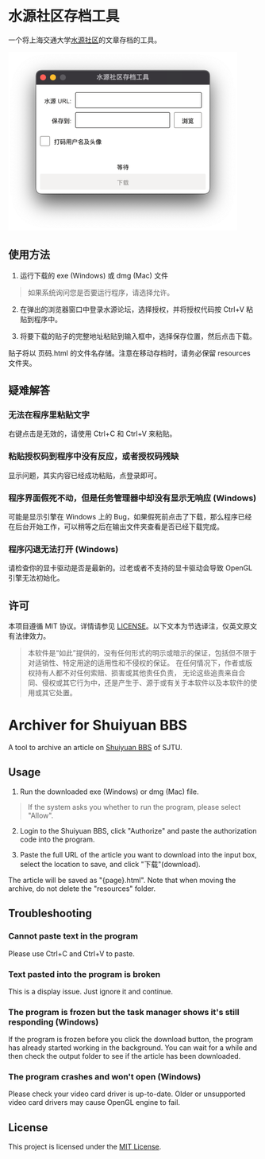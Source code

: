 # 水源社区存档工具

一个将上海交通大学[水源社区](https://shuiyuan.sjtu.edu.cn)的文章存档的工具。

<img src="screenshots/1.png" alt="screenshot_2" style="zoom:50%;" />

## 使用方法

1. 运行下载的 exe (Windows) 或 dmg (Mac) 文件
> 如果系统询问您是否要运行程序，请选择允许。

2. 在弹出的浏览器窗口中登录水源论坛，选择授权，并将授权代码按 Ctrl+V 粘贴到程序中。

3. 将要下载的贴子的完整地址粘贴到输入框中，选择保存位置，然后点击下载。

贴子将以 页码.html 的文件名存储。注意在移动存档时，请务必保留 resources 文件夹。

## 疑难解答

### 无法在程序里粘贴文字

右键点击是无效的，请使用 Ctrl+C 和 Ctrl+V 来粘贴。

### 粘贴授权码到程序中没有反应，或者授权码残缺

显示问题，其实内容已经成功粘贴，点登录即可。

### 程序界面假死不动，但是任务管理器中却没有显示无响应 (Windows)

可能是显示引擎在 Windows 上的 Bug，如果假死前点击了下载，那么程序已经在后台开始工作，可以稍等之后在输出文件夹查看是否已经下载完成。

### 程序闪退无法打开 (Windows)

请检查你的显卡驱动是否是最新的。过老或者不支持的显卡驱动会导致 OpenGL 引擎无法初始化。

## 许可

本项目遵循 MIT 协议。详情请参见 [LICENSE](LICENSE.txt)。以下文本为节选译注，仅英文原文有法律效力。

> 本软件是“如此”提供的，没有任何形式的明示或暗示的保证，包括但不限于对适销性、特定用途的适用性和不侵权的保证。
> 在任何情况下，作者或版权持有人都不对任何索赔、损害或其他责任负责，
> 无论这些追责来自合同、侵权或其它行为中，还是产生于、源于或有关于本软件以及本软件的使用或其它处置。

# Archiver for Shuiyuan BBS

A tool to archive an article on [Shuiyuan BBS](https://shuiyuan.sjtu.edu.cn) of SJTU.

## Usage

1. Run the downloaded exe (Windows) or dmg (Mac) file.
> If the system asks you whether to run the program, please select "Allow".

2. Login to the Shuiyuan BBS, click "Authorize" and paste the authorization code into the program.

3. Paste the full URL of the article you want to download into the input box,
select the location to save, and click "下载"(download).

The article will be saved as "{page}.html". Note that when moving the archive, do not delete the "resources" folder.

## Troubleshooting

### Cannot paste text in the program

Please use Ctrl+C and Ctrl+V to paste.

### Text pasted into the program is broken

This is a display issue. Just ignore it and continue.

### The program is frozen but the task manager shows it's still responding (Windows)

If the program is frozen before you click the download button, the program has already started working in the background.
You can wait for a while and then check the output folder to see if the article has been downloaded.

### The program crashes and won't open (Windows)

Please check your video card driver is up-to-date.
Older or unsupported video card drivers may cause OpenGL engine to fail.

## License

This project is licensed under the [MIT License](LICENSE.txt).